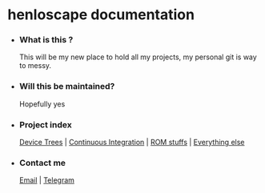 # henloscape documentation # 

- ### What is this ? ###

  This will be my new place to hold all my projects, my personal git is way to messy.

- ### Will this be maintained? ###

  Hopefully yes 

- ### Project index ### 

  [Device Trees](https://github.com/henloscape/docs/blob/master/trees.md) | [Continuous Integration](https://github.com/henloscape/docs/blob/master/ci.md) | [ROM stuffs](https://github.com/henloscape/docs/blob/master/romstuff.md) | [Everything else](https://github.com/henloscape/docs/blob/master/misc.md) 

- ### Contact me ### 

  [Email](mailto:henloboii@protonmail.ch) | [Telegram](https://t.me/henloboi)

